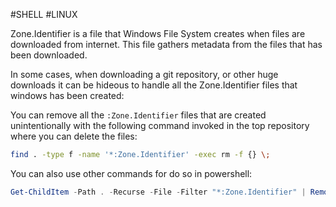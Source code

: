 #SHELL #LINUX 

Zone.Identifier is a file that Windows File System creates when files are downloaded from internet. This file gathers metadata from the files that has been downloaded. 

In some cases, when downloading a git repository, or other huge downloads it can be hideous to handle all the Zone.Identifier files that windows has been created: 

You can remove all the `:Zone.Identifier` files that are created unintentionally with the following command invoked in the top repository where you can delete the files: 

```bash
find . -type f -name '*:Zone.Identifier' -exec rm -f {} \;
```

You can also use other commands for do so in powershell: 

```powershell
Get-ChildItem -Path . -Recurse -File -Filter "*:Zone.Identifier" | Remove-Item -Force
```

